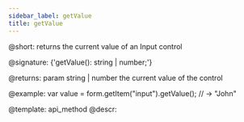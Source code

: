 ```yaml
---
sidebar_label: getValue
title: getValue
---          
```


@short: returns the current value of an Input control

@signature: {'getValue(): string | number;'}

@returns:
param   string | number     the current value of the control

@example:
var value = form.getItem("input").getValue();
// -> "John"



@template: api_method
@descr:


